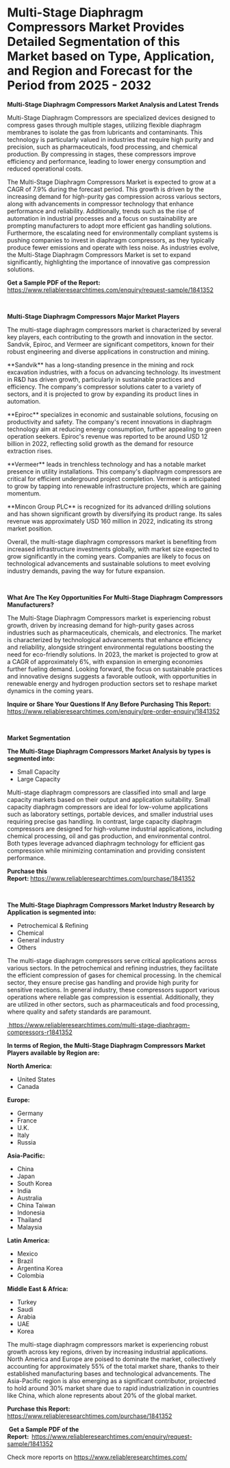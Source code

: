 <p><h1>Multi-Stage Diaphragm Compressors Market Provides Detailed Segmentation of this Market based on Type, Application, and Region and Forecast for the Period from 2025 - 2032</h1></p><p><strong>Multi-Stage Diaphragm Compressors Market Analysis and Latest Trends</strong></p>
<p><p>Multi-Stage Diaphragm Compressors are specialized devices designed to compress gases through multiple stages, utilizing flexible diaphragm membranes to isolate the gas from lubricants and contaminants. This technology is particularly valued in industries that require high purity and precision, such as pharmaceuticals, food processing, and chemical production. By compressing in stages, these compressors improve efficiency and performance, leading to lower energy consumption and reduced operational costs.</p><p>The Multi-Stage Diaphragm Compressors Market is expected to grow at a CAGR of 7.9% during the forecast period. This growth is driven by the increasing demand for high-purity gas compression across various sectors, along with advancements in compressor technology that enhance performance and reliability. Additionally, trends such as the rise of automation in industrial processes and a focus on sustainability are prompting manufacturers to adopt more efficient gas handling solutions. Furthermore, the escalating need for environmentally compliant systems is pushing companies to invest in diaphragm compressors, as they typically produce fewer emissions and operate with less noise. As industries evolve, the Multi-Stage Diaphragm Compressors Market is set to expand significantly, highlighting the importance of innovative gas compression solutions.</p></p>
<p><strong>Get a Sample PDF of the Report:&nbsp;</strong> <a href="https://www.reliableresearchtimes.com/enquiry/request-sample/1841352?utm_campaign=2263&utm_medium=2&utm_source=Github&utm_content=ia&utm_term=28022025&utm_id=multi-stage-diaphragm-compressors">https://www.reliableresearchtimes.com/enquiry/request-sample/1841352</a></p>
<p>&nbsp;</p>
<p><strong>Multi-Stage Diaphragm Compressors Major Market Players</strong></p>
<p><p>The multi-stage diaphragm compressors market is characterized by several key players, each contributing to the growth and innovation in the sector. Sandvik, Epiroc, and Vermeer are significant competitors, known for their robust engineering and diverse applications in construction and mining.</p><p>**Sandvik** has a long-standing presence in the mining and rock excavation industries, with a focus on advancing technology. Its investment in R&D has driven growth, particularly in sustainable practices and efficiency. The company's compressor solutions cater to a variety of sectors, and it is projected to grow by expanding its product lines in automation.</p><p>**Epiroc** specializes in economic and sustainable solutions, focusing on productivity and safety. The company's recent innovations in diaphragm technology aim at reducing energy consumption, further appealing to green operation seekers. Epiroc's revenue was reported to be around USD 12 billion in 2022, reflecting solid growth as the demand for resource extraction rises.</p><p>**Vermeer** leads in trenchless technology and has a notable market presence in utility installations. This company's diaphragm compressors are critical for efficient underground project completion. Vermeer is anticipated to grow by tapping into renewable infrastructure projects, which are gaining momentum.</p><p>**Mincon Group PLC** is recognized for its advanced drilling solutions and has shown significant growth by diversifying its product range. Its sales revenue was approximately USD 160 million in 2022, indicating its strong market position.</p><p>Overall, the multi-stage diaphragm compressors market is benefiting from increased infrastructure investments globally, with market size expected to grow significantly in the coming years. Companies are likely to focus on technological advancements and sustainable solutions to meet evolving industry demands, paving the way for future expansion.</p></p>
<p>&nbsp;</p>
<p><strong>What Are The Key Opportunities For Multi-Stage Diaphragm Compressors Manufacturers?</strong></p>
<p><p>The Multi-Stage Diaphragm Compressors market is experiencing robust growth, driven by increasing demand for high-purity gases across industries such as pharmaceuticals, chemicals, and electronics. The market is characterized by technological advancements that enhance efficiency and reliability, alongside stringent environmental regulations boosting the need for eco-friendly solutions. In 2023, the market is projected to grow at a CAGR of approximately 6%, with expansion in emerging economies further fueling demand. Looking forward, the focus on sustainable practices and innovative designs suggests a favorable outlook, with opportunities in renewable energy and hydrogen production sectors set to reshape market dynamics in the coming years.</p></p>
<p><strong>Inquire or Share Your Questions If Any Before Purchasing This Report:</strong> <a href="https://www.reliableresearchtimes.com/enquiry/pre-order-enquiry/1841352?utm_campaign=2263&utm_medium=2&utm_source=Github&utm_content=ia&utm_term=28022025&utm_id=multi-stage-diaphragm-compressors">https://www.reliableresearchtimes.com/enquiry/pre-order-enquiry/1841352</a></p>
<p>&nbsp;</p>
<p><strong>Market Segmentation</strong></p>
<p><strong>The Multi-Stage Diaphragm Compressors Market Analysis by types is segmented into:</strong></p>
<p><ul><li>Small Capacity</li><li>Large Capacity</li></ul></p>
<p><p>Multi-stage diaphragm compressors are classified into small and large capacity markets based on their output and application suitability. Small capacity diaphragm compressors are ideal for low-volume applications such as laboratory settings, portable devices, and smaller industrial uses requiring precise gas handling. In contrast, large capacity diaphragm compressors are designed for high-volume industrial applications, including chemical processing, oil and gas production, and environmental control. Both types leverage advanced diaphragm technology for efficient gas compression while minimizing contamination and providing consistent performance.</p></p>
<p><strong>Purchase this Report:&nbsp;</strong><a href="https://www.reliableresearchtimes.com/purchase/1841352?utm_campaign=2263&utm_medium=2&utm_source=Github&utm_content=ia&utm_term=28022025&utm_id=multi-stage-diaphragm-compressors">https://www.reliableresearchtimes.com/purchase/1841352</a></p>
<p>&nbsp;</p>
<p><strong>The Multi-Stage Diaphragm Compressors Market Industry Research by Application is segmented into:</strong></p>
<p><ul><li>Petrochemical & Refining</li><li>Chemical</li><li>General industry</li><li>Others</li></ul></p>
<p><p>The multi-stage diaphragm compressors serve critical applications across various sectors. In the petrochemical and refining industries, they facilitate the efficient compression of gases for chemical processing. In the chemical sector, they ensure precise gas handling and provide high purity for sensitive reactions. In general industry, these compressors support various operations where reliable gas compression is essential. Additionally, they are utilized in other sectors, such as pharmaceuticals and food processing, where quality and safety standards are paramount.</p></p>
<p><a href="https://www.reliableresearchtimes.com/multi-stage-diaphragm-compressors-r1841352?utm_campaign=2263&utm_medium=2&utm_source=Github&utm_content=ia&utm_term=28022025&utm_id=multi-stage-diaphragm-compressors">&nbsp;https://www.reliableresearchtimes.com/multi-stage-diaphragm-compressors-r1841352</a></p>
<p><strong>In terms of Region, the Multi-Stage Diaphragm Compressors Market Players available by Region are:</strong></p>
<p>
    <p> <strong> North America: </strong>
        <ul>
            <li>United States</li>
            <li>Canada</li>
        </ul>
        </p> 
    <p> <strong> Europe: </strong>
        <ul>
            <li>Germany</li>
            <li>France</li>
            <li>U.K.</li>
            <li>Italy</li>
            <li>Russia</li>
        </ul>
        </p> 
    <p> <strong> Asia-Pacific: </strong>
        <ul>
            <li>China</li>
            <li>Japan</li>
            <li>South Korea</li>
            <li>India</li>
            <li>Australia</li>
            <li>China Taiwan</li>
            <li>Indonesia</li>
            <li>Thailand</li>
            <li>Malaysia</li>
        </ul>
        </p> 
    <p> <strong> Latin America: </strong>
        <ul>
            <li>Mexico</li>
            <li>Brazil</li>
            <li>Argentina Korea</li>
            <li>Colombia</li>
        </ul>
        </p> 
    <p> <strong> Middle East & Africa: </strong>
        <ul>
            <li>Turkey</li>
            <li>Saudi</li>
            <li>Arabia</li>
            <li>UAE</li>
            <li>Korea</li>
        </ul>
    </p>
    </p>
<p><p>The multi-stage diaphragm compressors market is experiencing robust growth across key regions, driven by increasing industrial applications. North America and Europe are poised to dominate the market, collectively accounting for approximately 55% of the total market share, thanks to their established manufacturing bases and technological advancements. The Asia-Pacific region is also emerging as a significant contributor, projected to hold around 30% market share due to rapid industrialization in countries like China, which alone represents about 20% of the global market.</p></p>
<p><strong>Purchase this Report: </strong><a href="https://www.reliableresearchtimes.com/purchase/1841352?utm_campaign=2263&utm_medium=2&utm_source=Github&utm_content=ia&utm_term=28022025&utm_id=multi-stage-diaphragm-compressors">https://www.reliableresearchtimes.com/purchase/1841352</a></p>
<p>&nbsp;<strong>Get a Sample PDF of the Report:&nbsp;&nbsp;</strong><a href="https://www.reliableresearchtimes.com/enquiry/request-sample/1841352?utm_campaign=2263&utm_medium=2&utm_source=Github&utm_content=ia&utm_term=28022025&utm_id=multi-stage-diaphragm-compressors">https://www.reliableresearchtimes.com/enquiry/request-sample/1841352</a></p>
<p><strong></strong></p>
<p>Check more reports on <a href="https://www.reliableresearchtimes.com/?utm_campaign=2263&utm_medium=2&utm_source=Github&utm_content=ia&utm_term=28022025&utm_id=multi-stage-diaphragm-compressors">https://www.reliableresearchtimes.com/</a></p>